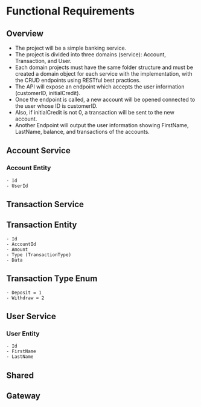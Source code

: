 # Functional Requirements

## Overview

- The project will be a simple banking service.
- The project is divided into three domains (service): Account, Transaction, and User.
- Each domain projects must have the same folder structure and must be created a domain object for each service with the implementation, with the CRUD endpoints using RESTful best practices.
- The API will expose an endpoint which accepts the user information (customerID,
initialCredit).
- Once the endpoint is called, a new account will be opened connected to the user whose ID is customerID.
- Also, if initialCredit is not 0, a transaction will be sent to the new account.
- Another Endpoint will output the user information showing FirstName, LastName, balance,
and transactions of the accounts.

## Account Service

### Account Entity

```
- Id
- UserId
```

## Transaction Service

## Transaction Entity

```
- Id
- AccountId
- Amount
- Type (TransactionType)
- Data
```

## Transaction Type Enum

```
- Deposit = 1
- Withdraw = 2
```

## User Service

### User Entity

```
- Id
- FirstName
- LastName
```

## Shared

## Gateway
